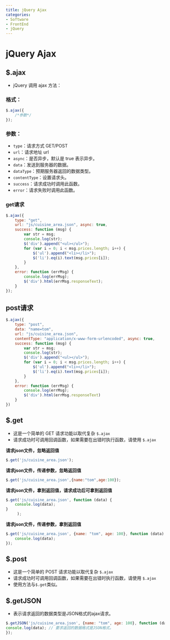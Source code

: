 ```yaml
---
title: jQuery Ajax
categories:
- Software
- FrontEnd
- jQuery
---
```

# jQuery Ajax

## $.ajax

- jQuery 调用 ajax 方法：

### 格式：

```js
$.ajax({
    /*参数*/
});
```

### 参数：

- `type`：请求方式 GET/POST
- `url`：请求地址 url
- `async`：是否异步，默认是 true 表示异步。
- `data`：发送到服务器的数据。
- `dataType`：预期服务器返回的数据类型。
- `contentType`：设置请求头。
- `success`：请求成功时调用此函数。
- `error`：请求失败时调用此函数。

### get请求

```js
$.ajax({
    type: "get",
    url: "js/cuisine_area.json", async: true,
    success: function (msg) {
        var str = msg;
        console.log(str);
        $('div').append("<ul></ul>");
        for (var i = 0; i < msg.prices.length; i++) {
            $('ul').append("<li></li>");
            $('li').eq(i).text(msg.prices[i]);
        }
    },
    error: function (errMsg) {
        console.log(errMsg);
        $('div').html(errMsg.responseText);
    }
});
```

## post请求

```js
$.ajax({
    type: "post",
    data: "name=tom",
    url: "js/cuisine_area.json",
    contentType: "application/x-www-form-urlencoded", async: true,
    success: function (msg) {
        var str = msg;
        console.log(str);
        $('div').append("<ul></ul>");
        for (var i = 0; i < msg.prices.length; i++) {
            $('ul').append("<li></li>");
            $('li').eq(i).text(msg.prices[i]);
        }
    },
    error: function (errMsg) {
        console.log(errMsg);
        $('div').html(errMsg.responseText)
    }
})
```

## $.get

- 这是一个简单的 GET 请求功能以取代复杂 `$.ajax`
-  请求成功时可调用回调函数，如果需要在出错时执行函数，请使用 `$.ajax`

**请求json文件，忽略返回值**

```js
$.get('js/cuisine_area.json');
```

**请求json文件，传递参数，忽略返回值**

```js
$.get('js/cuisine_area.json',{name:"tom",age:100});
```

**请求json文件，拿到返回值，请求成功后可拿到返回值**

```js
$.get('js/cuisine_area.json', function (data) {
    console.log(data);
}
     );
```

**请求json文件，传递参数，拿到返回值**

```js
$.get('js/cuisine_area.json', {name: "tom", age: 100}, function (data) {
    console.log(data);
});
```

## $.post

- 这是一个简单的 POST 请求功能以取代复杂 `$.ajax`
- 请求成功时可调用回调函数，如果需要在出错时执行函数，请使用 `$.ajax`
- 使用方法与`$.get`类似。

## $.getJSON

- 表示请求返回的数据类型是JSON格式的ajax请求。

```js
$.getJSON('js/cuisine_area.json', {name: "tom", age: 100}, function (data) {
console.log(data); // 要求返回的数据格式是JSON格式。
});
```

